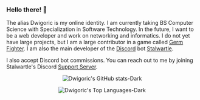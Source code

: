 ### Hello there! 👋 <!-- General Kenobi -->

The alias Dwigoric is my online identity. I am currently taking BS Computer Science with Specialization in Software Technology. In the future, I want to be a web developer and work on networking and informatics. I do not yet have large projects, but I am a large contributor in a game called [Germ Fighter](https://github.com/takomst/germ-fighter). I am also the main developer of the [Discord](https://discord.com) bot [Stalwartle](https://bit.ly/invite-stalwartle).


I also accept Discord bot commissions. You can reach out to me by joining Stalwartle's Discord [Support Server](https://discord.gg/KDWGvV8).


<div align="center">

![Dwigoric's GitHub stats-Dark](https://github-readme-stats.vercel.app/api?username=Dwigoric&show_icons=true&count_private=true&theme=calm&bg_color=60,113870,35e2c5)

![Dwigoric's Top Languages-Dark](https://github-readme-stats.vercel.app/api/top-langs/?username=Dwigoric&langs_count=10&theme=calm&count_private=true&show_icons=true&bg_color=-45,113870,35e2c5)

</div>
